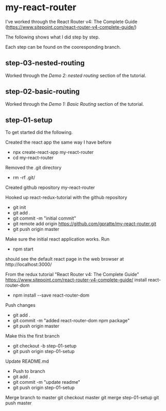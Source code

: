 # my-react-router

I've worked through the React Router v4: The Complete Guide (https://www.sitepoint.com/react-router-v4-complete-guide/)

The following shows what I did step by step.

Each step can be found on the cooresponding branch.

## step-03-nested-routing
Worked through the _Demo 2: nested routing_ section of the tutorial.

## step-02-basic-routing
Worked through the _Demo 1: Basic Routing_ section of the tutorial.

## step-01-setup
To get started did the following.

Created the react app the same way I have before
* npx create-react-app my-react-router
* cd my-react-router

Removed the .git directory
* rm -rf .git/

Created github repository my-react-router

Hooked up react-redux-tutorial with the github repository
* git init
* git add .
* git commit -m "initial commit"
* git remote add origin https://github.com/gpratte/my-react-router.git
* git push origin master

Make sure the initial react application works. Run
* npm start

should see the default react page in the web browser at http://localhost:3000/

From the redux tutorial "React Router v4: The Complete Guide" https://www.sitepoint.com/react-router-v4-complete-guide/
install react-router-dom
* npm install --save react-router-dom

Push changes
* git add .
* git commit -m "added react-router-dom npm package"
* git push origin master

Make this the first branch
* git checkout -b step-01-setup
* git push origin step-01-setup

Update README.md
* Push to branch 
* git add .
* git commit -m "update readme"
* git push origin step-01-setup

Merge branch to master
git checkout master 
git merge step-01-setup
git push master 
